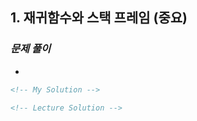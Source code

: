 ## 1. 재귀함수와 스택 프레임 (중요)

### _문제 풀이_

-

```html
<!-- My Solution -->
```

```html
<!-- Lecture Solution -->
```
